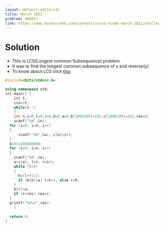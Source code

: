 ```yaml
---
layout: default-editorial
title: March 2021
problem: SHOES?
link: https://www.hackerrank.com/contests/uvce-ncode-march-2021/challenges/q2-18-2
---
```

# Solution
* This is LCS(Longest common Subsequence) problem.
* It was to find the longest common subsequence of x and reverse(y)
* To know about LCS click [this](https://www.geeksforgeeks.org/longest-common-subsequence-dp-4/)
~~~cpp
#include<bits/stdc++.h>

using namespace std;
int main() {
    int t;
    cin>>t;
    while(t--)
    {
    int n,i=0,l=0,r=0,h=0,a=0,b[1000100]={0},c[1000100]={0},res=0;
    scanf("%d",&n);
  for (i=0; i<n; i++) 
  { 
      scanf("%d",&a); c[a]=i+1; 
  }
  b[0]=100000000;
  for (i=0; i<n; i++) 
  {
    scanf("%d",&a);
    a=c[a]; l=0; r=i+1;
    while (l<r) 
    {
      h=(l+r)/2;
      if (b[h]>a) l=h+1; else r=h;
    }
    b[r]=a;
    if (r>res) res=r;
  }
  printf("%d\n",res);
    }
  
  return 0;
}
~~~
